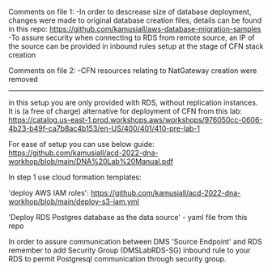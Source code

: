 Comments on file 1:
-In order to descrease size of database deployment, changes were made to original database creation files, details can be found in this repo: https://github.com/kamusiall/aws-database-migration-samples
-To assure security when connecting to RDS from remote source, an IP of the source can be provided in inbound rules setup at the stage of CFN stack creation

Comments on file 2:
-CFN resources relating to NatGateway creation were removed


****
in this setup you are only provided with RDS, without replication instances. It is (a free of charge) alternative for deployment of CFN from this lab:
https://catalog.us-east-1.prod.workshops.aws/workshops/976050cc-0606-4b23-b49f-ca7b8ac4b153/en-US/400/401/410-pre-lab-1

For ease of setup you can use below guide:
https://github.com/kamusiall/acd-2022-dna-workhop/blob/main/DNA%20Lab%20Manual.pdf

In step 1 use cloud formation templates:

'deploy AWS IAM roles': https://github.com/kamusiall/acd-2022-dna-workhop/blob/main/deploy-s3-iam.yml

'Deploy RDS Postgres database as the data source' - yaml file from this repo


In order to assure communication between DMS 'Source Endpoint' and RDS remember to add Security Group (DMSLabRDS-SG) inbound rule to your RDS to permit Postgresql communication through security group.
